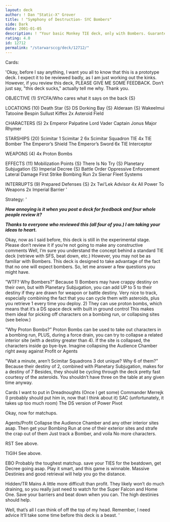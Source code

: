 ```yaml
---
layout: deck
author: ! Dan "Static-X" Grover
title: ! "Symphony of Destruction- SYC Bombers"
side: Dark
date: 2001-01-05
description: ! "Your basic Monkey TIE deck, only with Bombers. Guaranteed to surprise your opponents"
rating: 4.0
id: 12712
permalink: "/starwarsccg/deck/12712/"
---
```

Cards: 

'Okay, before I say anything, I want you all to know that this is a prototype deck. I expect it to be reviewed badly, as I am just working out the kinks. However, if you review this deck, PLEASE GIVE ME SOME FEEDBACK. Don’t just say, "this deck sucks," actually tell me why. Thank you.

OBJECTIVE (1)
SYCFA/Who cares what it says on the back {S}

LOCATIONS (10)
Death Star {S}
DS Dorking Bay {S}
Alderaan {S}
Wakeelmui
Tatooine
Bespin
Sullust
Kiffex
2x Asteroid Field

CHARACTERS (5)
2x Emperor Palpatine
Lord Vader
Captain Jonus
Major Rhymer

STARSHIPS (20)
Scimitar 1
Scimitar 2
6x Scimitar Squadron TIE
4x TIE Bomber
The Emperor’s Shield
The Emperor’s Sword
6x TIE Interceptor

WEAPONS (4)
4x Proton Bombs

EFFECTS (11)
Mobilization Points {S}
There Is No Try {S}
Planetary Subjugation {S}
Imperial Decree {S}
Battle Order
Oppressive Enforcement
Lateral Damage
First Strike
Bombing Run
2x Sienar Fleet Systems

INTERRUPTS (9)
Prepared Defenses {S}
2x Twi’Lek Advisor
4x All Power To Weapons
2x Imperial Barrier '

Strategy: '

***How annoying is it when you post a deck for feedback and four whole people review it?***

***Thanks to everyone who reviewed this (all four of you.) I am taking your ideas to heart.***

Okay, now as I said before, this deck is still in the experimental stage. Please don’t review it if you’re not going to make any constructive comments Well, I’m sure you understand the concept behind a standard TIE deck (retrieve with SFS, beat down, etc.) However, you may not be as familiar with Bombers. This deck is designed to take advantage of the fact that no one will expect bombers. So, let me answer a few questions you might have.

”WTF? Why Bombers?”
Because 1) Bombers may have crappy destiny on their own, but with Planetary Subjugation, you can add UP to 5 to their destiny if they are drawn for weapon or battle destiny. Very nice to track, especially combining the fact that you can cycle them with asteroids, plus you retrieve 1 every time you deploy. 2) They can use proton bombs, which means that it’s a DS space deck with built in ground control This makes them ideal for picking off characters on a bombing run, or collapsing sites (see below.)

”Why Proton Bombs?”
Proton Bombs can be used to take out characters in a bombing run, PLUS, during a force drain, you can try to collapse a related interior site (with a destiny greater than 4). If the site is collapsed, the characters inside go bye-bye. Imagine collapsing the Audience Chamber right away against Profit or Agents

”Wait a minute, aren’t Scimitar Squadrons 3 dot unique? Why 6 of them?”
Because their destiny of 2, combined with Planetary Subjugation, makes for a destiny of 7 Besides, they should be cycling through the deck pretty fast courtesy of the asteroids. You shouldn’t have three on the table at any given time anyway.

Cards I want to put in
Dreadnoughts (Once I get some)
Commander Merrejk (I probably should put him in, now that I think about it)
SAC (unfortunately, it takes up too much room)
The DS version of Power Pivot

Okay, now for matchups.

Agents/Profit
Collapse the Audience Chamber and any other interior sites asap. Then get your Bombing Run at one of their exterior sites and strafe the crap out of them Just track a Bomber, and voila No more characters.

RST
See above.

TIGIH
See above.

EBO
Probably the toughest matchup. save your TIES for the beatdown, get Decree going asap. Play it smart, and this game is winnable. Massive Destinies and good retrieval will help you go the distance.

Hidden/TR Mains
A little more difficult than profit. They likely won’t do much draining, so you really just need to watch for the Super Falcon and Home One. Save your barriers and beat down when you can. The high destinies should help.

Well, that’s all I can think of off the top of my head. Remember, I need advice It’ll take some time before this deck is a beast.	  '
